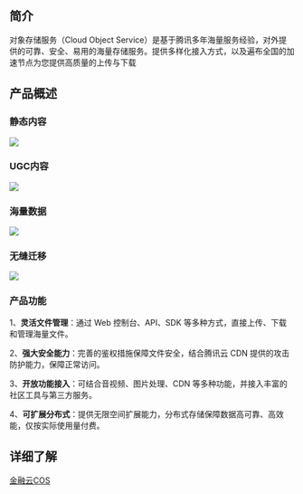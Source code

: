 ## 简介
对象存储服务（Cloud Object Service）是基于腾讯多年海量服务经验，对外提供的可靠、安全、易用的海量存储服务。提供多样化接入方式，以及遍布全国的加速节点为您提供高质量的上传与下载

## 产品概述
### 静态内容
![](https://mccdn.qcloud.com/static/img/c9b885a88dd42ebc7ad2b9fbdc2f5556/image.png)

### UGC内容
![](https://mccdn.qcloud.com/static/img/6720cd87c8a8ca60a69b9b43e42dd411/image.png)

### 海量数据
![](https://mccdn.qcloud.com/static/img/8bb6e910455669d6823588241e902ab8/image.png)


### 无缝迁移
![](https://mccdn.qcloud.com/static/img/ca49cb884bdebbd74973a6172eec3aca/image.png)

### 产品功能
1、**灵活文件管理**：通过 Web 控制台、API、SDK 等多种方式，直接上传、下载和管理海量文件。
 
2、**强大安全能力**：完善的鉴权措施保障文件安全，结合腾讯云 CDN 提供的攻击防护能力，保障正常访问。
 
3、**开放功能接入**：可结合音视频、图片处理、CDN 等多种功能，并接入丰富的社区工具与第三方服务。
 
4、**可扩展分布式**：提供无限空间扩展能力，分布式存储保障数据高可靠、高效能，仅按实际使用量付费。

## 详细了解
[金融云COS](http://www.qcloud.com/product/cos.html)